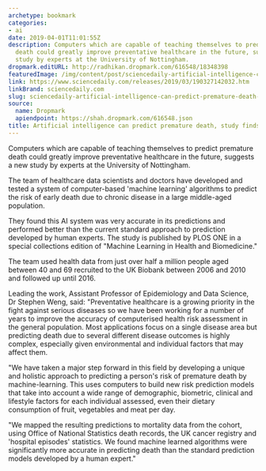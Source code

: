 ```yaml
---
archetype: bookmark
categories:
- ai
date: 2019-04-01T11:01:55Z
description: Computers which are capable of teaching themselves to predict premature
  death could greatly improve preventative healthcare in the future, suggests a new
  study by experts at the University of Nottingham.
dropmark.editURL: http://radhikan.dropmark.com/616548/18348398
featuredImage: /img/content/post/sciencedaily-artificial-intelligence-can-predict-premature-death-study-finds-sciencedaily.jpg
link: https://www.sciencedaily.com/releases/2019/03/190327142032.htm
linkBrand: sciencedaily.com
slug: sciencedaily-artificial-intelligence-can-predict-premature-death-study-finds-sciencedaily
source:
  name: Dropmark
  apiendpoint: https://shah.dropmark.com/616548.json
title: Artificial intelligence can predict premature death, study finds -- ScienceDaily
---
```

Computers which are capable of teaching themselves to predict premature death could greatly improve preventative healthcare in the future, suggests a new study by experts at the University of Nottingham.

The team of healthcare data scientists and doctors have developed and tested a system of computer-based 'machine learning' algorithms to predict the risk of early death due to chronic disease in a large middle-aged population.

They found this AI system was very accurate in its predictions and performed better than the current standard approach to prediction developed by human experts. The study is published by PLOS ONE in a special collections edition of "Machine Learning in Health and Biomedicine."

The team used health data from just over half a million people aged between 40 and 69 recruited to the UK Biobank between 2006 and 2010 and followed up until 2016.

Leading the work, Assistant Professor of Epidemiology and Data Science, Dr Stephen Weng, said: "Preventative healthcare is a growing priority in the fight against serious diseases so we have been working for a number of years to improve the accuracy of computerised health risk assessment in the general population. Most applications focus on a single disease area but predicting death due to several different disease outcomes is highly complex, especially given environmental and individual factors that may affect them.

"We have taken a major step forward in this field by developing a unique and holistic approach to predicting a person's risk of premature death by machine-learning. This uses computers to build new risk prediction models that take into account a wide range of demographic, biometric, clinical and lifestyle factors for each individual assessed, even their dietary consumption of fruit, vegetables and meat per day.

"We mapped the resulting predictions to mortality data from the cohort, using Office of National Statistics death records, the UK cancer registry and 'hospital episodes' statistics. We found machine learned algorithms were significantly more accurate in predicting death than the standard prediction models developed by a human expert."

